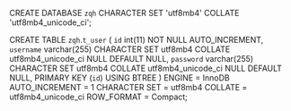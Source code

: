 CREATE DATABASE `zqh` CHARACTER SET 'utf8mb4' COLLATE 'utf8mb4_unicode_ci';


CREATE TABLE `zqh`.`t_user`  (
  `id` int(11) NOT NULL AUTO_INCREMENT,
  `username` varchar(255) CHARACTER SET utf8mb4 COLLATE utf8mb4_unicode_ci NULL DEFAULT NULL,
  `password` varchar(255) CHARACTER SET utf8mb4 COLLATE utf8mb4_unicode_ci NULL DEFAULT NULL,
  PRIMARY KEY (`id`) USING BTREE
) ENGINE = InnoDB AUTO_INCREMENT = 1 CHARACTER SET = utf8mb4 COLLATE = utf8mb4_unicode_ci ROW_FORMAT = Compact;